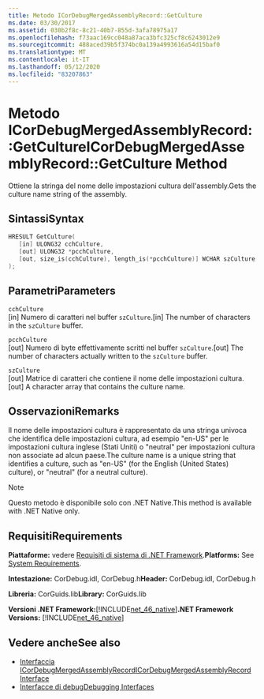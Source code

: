 ```yaml
---
title: Metodo ICorDebugMergedAssemblyRecord::GetCulture
ms.date: 03/30/2017
ms.assetid: 030b2f8c-8c21-40b7-855d-3afa78975a17
ms.openlocfilehash: f73aac169cc048a87aca3bfc325cf8c6243012e9
ms.sourcegitcommit: 488aced39b5f374bc0a139a4993616a54d15baf0
ms.translationtype: MT
ms.contentlocale: it-IT
ms.lasthandoff: 05/12/2020
ms.locfileid: "83207863"
---
```

# <a name="icordebugmergedassemblyrecordgetculture-method"></a><span data-ttu-id="9fe70-102">Metodo ICorDebugMergedAssemblyRecord::GetCulture</span><span class="sxs-lookup"><span data-stu-id="9fe70-102">ICorDebugMergedAssemblyRecord::GetCulture Method</span></span>
<span data-ttu-id="9fe70-103">Ottiene la stringa del nome delle impostazioni cultura dell'assembly.</span><span class="sxs-lookup"><span data-stu-id="9fe70-103">Gets the culture name string of the assembly.</span></span>  
  
## <a name="syntax"></a><span data-ttu-id="9fe70-104">Sintassi</span><span class="sxs-lookup"><span data-stu-id="9fe70-104">Syntax</span></span>  
  
```cpp  
HRESULT GetCulture(  
   [in] ULONG32 cchCulture,
   [out] ULONG32 *pcchCulture,
   [out, size_is(cchCulture), length_is(*pcchCulture)] WCHAR szCulture[]  
);  
```  
  
## <a name="parameters"></a><span data-ttu-id="9fe70-105">Parametri</span><span class="sxs-lookup"><span data-stu-id="9fe70-105">Parameters</span></span>  
 `cchCulture`  
 <span data-ttu-id="9fe70-106">[in] Numero di caratteri nel buffer `szCulture`.</span><span class="sxs-lookup"><span data-stu-id="9fe70-106">[in] The number of characters in the `szCulture` buffer.</span></span>  
  
 `pcchCulture`  
 <span data-ttu-id="9fe70-107">[out] Numero di byte effettivamente scritti nel buffer `szCulture`.</span><span class="sxs-lookup"><span data-stu-id="9fe70-107">[out] The number of characters actually written to the `szCulture` buffer.</span></span>  
  
 `szCulture`  
 <span data-ttu-id="9fe70-108">[out] Matrice di caratteri che contiene il nome delle impostazioni cultura.</span><span class="sxs-lookup"><span data-stu-id="9fe70-108">[out] A character array that contains the culture name.</span></span>  
  
## <a name="remarks"></a><span data-ttu-id="9fe70-109">Osservazioni</span><span class="sxs-lookup"><span data-stu-id="9fe70-109">Remarks</span></span>  
 <span data-ttu-id="9fe70-110">Il nome delle impostazioni cultura è rappresentato da una stringa univoca che identifica delle impostazioni cultura, ad esempio "en-US" per le impostazioni cultura inglese (Stati Uniti) o "neutral" per impostazioni cultura non associate ad alcun paese.</span><span class="sxs-lookup"><span data-stu-id="9fe70-110">The culture name is a unique string that identifies a culture, such as "en-US" (for the English (United States) culture), or "neutral" (for a neutral culture).</span></span>  
  
> [!NOTE]
> <span data-ttu-id="9fe70-111">Questo metodo è disponibile solo con .NET Native.</span><span class="sxs-lookup"><span data-stu-id="9fe70-111">This method is available with .NET Native only.</span></span>  
  
## <a name="requirements"></a><span data-ttu-id="9fe70-112">Requisiti</span><span class="sxs-lookup"><span data-stu-id="9fe70-112">Requirements</span></span>  
 <span data-ttu-id="9fe70-113">**Piattaforme:** vedere [Requisiti di sistema di .NET Framework](../../get-started/system-requirements.md).</span><span class="sxs-lookup"><span data-stu-id="9fe70-113">**Platforms:** See [System Requirements](../../get-started/system-requirements.md).</span></span>  
  
 <span data-ttu-id="9fe70-114">**Intestazione:** CorDebug.idl, CorDebug.h</span><span class="sxs-lookup"><span data-stu-id="9fe70-114">**Header:** CorDebug.idl, CorDebug.h</span></span>  
  
 <span data-ttu-id="9fe70-115">**Libreria:** CorGuids.lib</span><span class="sxs-lookup"><span data-stu-id="9fe70-115">**Library:** CorGuids.lib</span></span>  
  
 <span data-ttu-id="9fe70-116">**Versioni .NET Framework:**[!INCLUDE[net_46_native](../../../../includes/net-46-native-md.md)]</span><span class="sxs-lookup"><span data-stu-id="9fe70-116">**.NET Framework Versions:** [!INCLUDE[net_46_native](../../../../includes/net-46-native-md.md)]</span></span>  
  
## <a name="see-also"></a><span data-ttu-id="9fe70-117">Vedere anche</span><span class="sxs-lookup"><span data-stu-id="9fe70-117">See also</span></span>

- [<span data-ttu-id="9fe70-118">Interfaccia ICorDebugMergedAssemblyRecord</span><span class="sxs-lookup"><span data-stu-id="9fe70-118">ICorDebugMergedAssemblyRecord Interface</span></span>](icordebugmergedassemblyrecord-interface.md)
- [<span data-ttu-id="9fe70-119">Interfacce di debug</span><span class="sxs-lookup"><span data-stu-id="9fe70-119">Debugging Interfaces</span></span>](debugging-interfaces.md)
